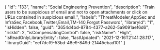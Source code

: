 {
  "id": "133",
  "name": "Social Engineering Prevention",
  "description": "Train users to be suspicious of email and not to open attachments or click on URLs contained in suspicious email.",
  "labels": "ThreatModeler,AppSec and InfraSec,Facebook,Twitter,Email,TM-140,Forgot Password",
  "libraryId": "1",
  "isHidden": false,
  "guid": "3654d4bd-8784-4377-a262-5a9091aef6d6",
  "riskId": 2,
  "isCompensatingControl": false,
  "riskName": "High",
  "isReadOnlyLibraryEntity": false,
  "lastUpdated": "2021-12-16T21:41:28.117",
  "libraryGuid": "eef7dcf9-53bd-48e9-849d-21445ebad101"
}